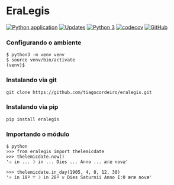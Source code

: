 # EraLegis

[![Python application](https://github.com/tiagocordeiro/eralegis/actions/workflows/python-app.yml/badge.svg)](https://github.com/tiagocordeiro/eralegis/actions/workflows/python-app.yml)
[![Updates](https://pyup.io/repos/github/tiagocordeiro/eralegis/shield.svg)](https://pyup.io/repos/github/tiagocordeiro/eralegis/)
[![Python 3](https://pyup.io/repos/github/tiagocordeiro/eralegis/python-3-shield.svg)](https://pyup.io/repos/github/tiagocordeiro/eralegis/)
[![codecov](https://codecov.io/gh/tiagocordeiro/eralegis/branch/master/graph/badge.svg)](https://codecov.io/gh/tiagocordeiro/eralegis)
[![GitHub](https://img.shields.io/github/license/mashape/apistatus.svg)](https://github.com/tiagocordeiro/eralegis/blob/master/LICENSE)

### Configurando o ambiente
```shell
$ python3 -m venv venv
$ source venv/bin/activate
(venv)$ 
```

### Instalando via git
```shell
git clone https://github.com/tiagocordeiro/eralegis.git
```

### Instalando via pip
```shell
pip install eralegis
```

### Importando o módulo
```shell
$ python
>>> from eralegis import thelemicdate
>>> thelemicdate.now()
'☉ in ... ☽ in ... Dies ... Anno ... æræ novæ'

>>> thelemicdate.in_day(1905, 4, 8, 12, 30)
'☉ in 18º ♈ ☽ in 28º ♉ Dies Saturnii Anno I:0 æræ novæ'

```
